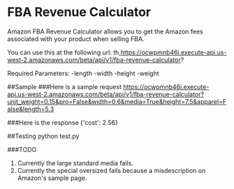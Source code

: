 # FBA Revenue Calculator
Amazon FBA Revenue Calculator allows you to get the Amazon fees associated with your product when selling FBA.

You can use this at the following url:
th,https://ocwpmnb46i.execute-api.us-west-2.amazonaws.com/beta/api/v1/fba-revenue-calculator?

Required Parameters:
	-length
	-width
	-height
	-weight

##Sample
###Here is a sample request
https://ocwpmnb46i.execute-api.us-west-2.amazonaws.com/beta/api/v1/fba-revenue-calculator?unit_weight=0.15&pro=False&width=0.6&media=True&height=7.5&apparel=False&length=5.3

###Here is the response
{'cost': 2.56}

##Testing
python test.py

###TODO
1. Currently the large standard media fails.
2. Currently the special oversized fails because a misdescription on Amazon's sample page.